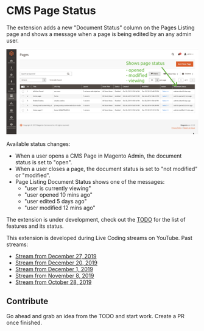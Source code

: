 # CMS Page Status

The extension adds a new "Document Status" column on the Pages Listing page and shows a message when a page is being edited by an any admin user.

![Page Status](docs/page-status-new.png)


Available status changes:
* When a user opens a CMS Page in Magento Admin, the document status is set to "open".
* When a user closes a page, the document status is set to "not modified" or "modified".
* Page Listing Document Status shows one of the messages:
  * "user is currently viewing"
  * "user opened 10 mins ago"
  * "user edited 5 days ago"
  * "user modified 12 mins ago"


The extension is under development, check out the [TODO](TODO.md) for the list of features and its status.

This extension is developed during Live Coding streams on YouTube.
Past streams:
* [Stream from December 27, 2019](https://www.youtube.com/watch?v=oMTJFXnvgkI)
* [Stream from December 20, 2019](https://www.youtube.com/watch?v=ZnHZeXfJma4)
* [Stream from December 1, 2019](https://www.youtube.com/watch?v=lULJpQY2w0Q)
* [Stream from November 8, 2019](https://www.youtube.com/watch?v=sH0s-P3qwq8)
* [Stream from October 28, 2019](https://www.youtube.com/watch?v=Bso6kXpucdY)


## Contribute
Go ahead and grab an idea from the TODO and start work. Create a PR once finished.
